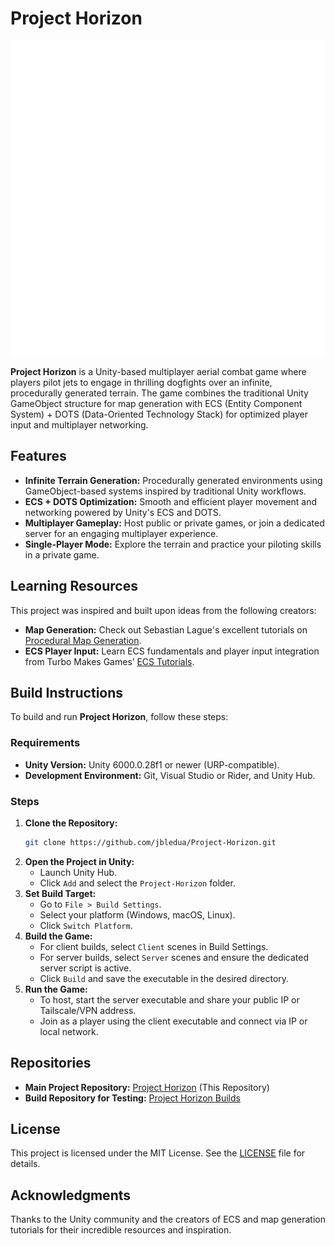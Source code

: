 # Project Horizon
![Horizon-Logo](Horizon-Logo-Dark.png)

**Project Horizon** is a Unity-based multiplayer aerial combat game where players pilot jets to engage in thrilling dogfights over an infinite, procedurally generated terrain. The game combines the traditional Unity GameObject structure for map generation with ECS (Entity Component System) + DOTS (Data-Oriented Technology Stack) for optimized player input and multiplayer networking.

## Features

- **Infinite Terrain Generation:** Procedurally generated environments using GameObject-based systems inspired by traditional Unity workflows.
- **ECS + DOTS Optimization:** Smooth and efficient player movement and networking powered by Unity's ECS and DOTS.
- **Multiplayer Gameplay:** Host public or private games, or join a dedicated server for an engaging multiplayer experience.
- **Single-Player Mode:** Explore the terrain and practice your piloting skills in a private game.

## Learning Resources

This project was inspired and built upon ideas from the following creators:

- **Map Generation:** Check out Sebastian Lague's excellent tutorials on [Procedural Map Generation](https://www.youtube.com/watch?v=MRNFcywkUSA&list=PLFt_AvWsXl0eBW2EiBtl_sxmDtSgZBxB3&index=1).
- **ECS Player Input:** Learn ECS fundamentals and player input integration from Turbo Makes Games’ [ECS Tutorials](https://youtu.be/bFHvgqLUDbE?si=vnmw9A5UZ38EjFF2).

## Build Instructions

To build and run **Project Horizon**, follow these steps:

### Requirements

- **Unity Version:** Unity 6000.0.28f1 or newer (URP-compatible).
- **Development Environment:** Git, Visual Studio or Rider, and Unity Hub.

### Steps

1. **Clone the Repository:**
   ```bash
   git clone https://github.com/jbledua/Project-Horizon.git
   ```
2. **Open the Project in Unity:**
   - Launch Unity Hub.
   - Click `Add` and select the `Project-Horizon` folder.
3. **Set Build Target:**
   - Go to `File > Build Settings`.
   - Select your platform (Windows, macOS, Linux).
   - Click `Switch Platform`.
4. **Build the Game:**
   - For client builds, select `Client` scenes in Build Settings.
   - For server builds, select `Server` scenes and ensure the dedicated server script is active.
   - Click `Build` and save the executable in the desired directory.
5. **Run the Game:**
   - To host, start the server executable and share your public IP or Tailscale/VPN address.
   - Join as a player using the client executable and connect via IP or local network.


## Repositories

- **Main Project Repository:** [Project Horizon](https://github.com/jbledua/Project-Horizon) (This Repository)
- **Build Repository for Testing:** [Project Horizon Builds](https://github.com/jbledua/Project-Horizon-Build)

## License

This project is licensed under the MIT License. See the [LICENSE](LICENSE) file for details.

## Acknowledgments

Thanks to the Unity community and the creators of ECS and map generation tutorials for their incredible resources and inspiration.